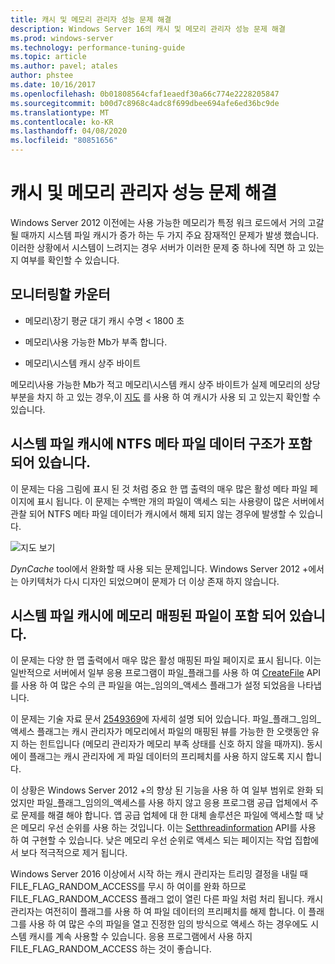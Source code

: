 ```yaml
---
title: 캐시 및 메모리 관리자 성능 문제 해결
description: Windows Server 16의 캐시 및 메모리 관리자 성능 문제 해결
ms.prod: windows-server
ms.technology: performance-tuning-guide
ms.topic: article
ms.author: pavel; atales
author: phstee
ms.date: 10/16/2017
ms.openlocfilehash: 0b01808564cfaf1eaedf30a66c774e2228205847
ms.sourcegitcommit: b00d7c8968c4adc8f699dbee694afe6ed36bc9de
ms.translationtype: MT
ms.contentlocale: ko-KR
ms.lasthandoff: 04/08/2020
ms.locfileid: "80851656"
---
```

# <a name="troubleshoot-cache-and-memory-manager-performance-issues"></a>캐시 및 메모리 관리자 성능 문제 해결

Windows Server 2012 이전에는 사용 가능한 메모리가 특정 워크 로드에서 거의 고갈 될 때까지 시스템 파일 캐시가 증가 하는 두 가지 주요 잠재적인 문제가 발생 했습니다. 이러한 상황에서 시스템이 느려지는 경우 서버가 이러한 문제 중 하나에 직면 하 고 있는지 여부를 확인할 수 있습니다.


## <a name="counters-to-monitor"></a>모니터링할 카운터

-   메모리\\장기 평균 대기 캐시 수명 &lt; 1800 초

-   메모리\\사용 가능한 Mb가 부족 합니다.

-   메모리\\시스템 캐시 상주 바이트

메모리\\사용 가능한 Mb가 적고 메모리\\시스템 캐시 상주 바이트가 실제 메모리의 상당 부분을 차지 하 고 있는 경우,이 [지도](https://technet.microsoft.com/sysinternals/ff700229.aspx) 를 사용 하 여 캐시가 사용 되 고 있는지 확인할 수 있습니다.

## <a name="system-file-cache-contains-ntfs-metafile-data-structures"></a>시스템 파일 캐시에 NTFS 메타 파일 데이터 구조가 포함 되어 있습니다.


이 문제는 다음 그림에 표시 된 것 처럼 중요 한 맵 출력의 매우 많은 활성 메타 파일 페이지에 표시 됩니다. 이 문제는 수백만 개의 파일이 액세스 되는 사용량이 많은 서버에서 관찰 되어 NTFS 메타 파일 데이터가 캐시에서 해제 되지 않는 경우에 발생할 수 있습니다.

![지도 보기](../../media/perftune-guide-rammap.png)

*DynCache* tool에서 완화할 때 사용 되는 문제입니다. Windows Server 2012 +에서는 아키텍처가 다시 디자인 되었으며이 문제가 더 이상 존재 하지 않습니다.

## <a name="system-file-cache-contains-memory-mapped-files"></a>시스템 파일 캐시에 메모리 매핑된 파일이 포함 되어 있습니다.


이 문제는 다양 한 맵 출력에서 매우 많은 활성 매핑된 파일 페이지로 표시 됩니다. 이는 일반적으로 서버에서 일부 응용 프로그램이 파일\_플래그를 사용 하 여 [CreateFile](https://msdn.microsoft.com/library/windows/desktop/aa363858.aspx) API를 사용 하 여 많은 수의 큰 파일을 여는\_임의의\_액세스 플래그가 설정 되었음을 나타냅니다.

이 문제는 기술 자료 문서 [2549369](https://support.microsoft.com/default.aspx?scid=kb;en-US;2549369)에 자세히 설명 되어 있습니다. 파일\_플래그\_임의\_액세스 플래그는 캐시 관리자가 메모리에서 파일의 매핑된 뷰를 가능한 한 오랫동안 유지 하는 힌트입니다 (메모리 관리자가 메모리 부족 상태를 신호 하지 않을 때까지). 동시에이 플래그는 캐시 관리자에 게 파일 데이터의 프리페치를 사용 하지 않도록 지시 합니다.

이 상황은 Windows Server 2012 +의 향상 된 기능을 사용 하 여 일부 범위로 완화 되었지만 파일\_플래그\_임의의\_액세스를 사용 하지 않고 응용 프로그램 공급 업체에서 주로 문제를 해결 해야 합니다. 앱 공급 업체에 대 한 대체 솔루션은 파일에 액세스할 때 낮은 메모리 우선 순위를 사용 하는 것입니다. 이는 [Setthreadinformation](https://msdn.microsoft.com/library/windows/desktop/hh448390.aspx) API를 사용 하 여 구현할 수 있습니다. 낮은 메모리 우선 순위로 액세스 되는 페이지는 작업 집합에서 보다 적극적으로 제거 됩니다.

Windows Server 2016 이상에서 시작 하는 캐시 관리자는 트리밍 결정을 내릴 때 FILE_FLAG_RANDOM_ACCESS를 무시 하 여이를 완화 하므로 FILE_FLAG_RANDOM_ACCESS 플래그 없이 열린 다른 파일 처럼 처리 됩니다. 캐시 관리자는 여전히이 플래그를 사용 하 여 파일 데이터의 프리페치를 해제 합니다. 이 플래그를 사용 하 여 많은 수의 파일을 열고 진정한 임의 방식으로 액세스 하는 경우에도 시스템 캐시를 계속 사용할 수 있습니다. 응용 프로그램에서 사용 하지 FILE_FLAG_RANDOM_ACCESS 하는 것이 좋습니다.

